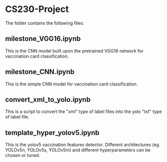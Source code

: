 # CS230-Project
The folder contains the following files:
## milestone_VGG16.ipynb
This is the CNN model built upon the pretrained VGG16 network for vaccination card classification.
## milestone_CNN.ipynb
This is the simple CNN model for vaccination card classification. 
## convert_xml_to_yolo.ipynb
This is a script to convert the "xml" type of label files into the yolo "txt" type of label file.
## template_hyper_yolov5.ipynb
This is the yolov5 vaccination features detector. Different architectures (eg. YOLOv5n, YOLOv5s, YOLOv5m) and different hyperparameters can be chosen or tuned.
